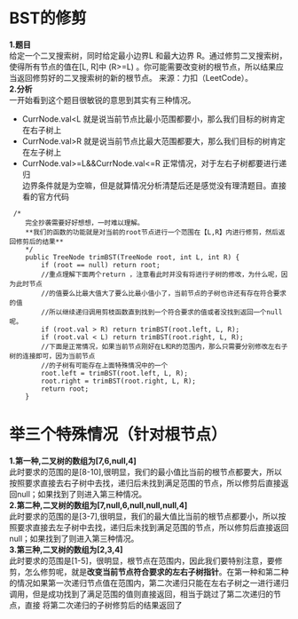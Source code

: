 # BST的修剪  
**1.题目**  
给定一个二叉搜索树，同时给定最小边界L 和最大边界 R。通过修剪二叉搜索树，使得所有节点的值在[L, R]中 (R>=L) 。你可能需要改变树的根节点，所以结果应当返回修剪好的二叉搜索树的新的根节点。
来源：力扣（LeetCode）。  
**2.分析**  
一开始看到这个题目很敏锐的意思到其实有三种情况。  
- CurrNode.val<L 就是说当前节点比最小范围都要小，那么我们目标的树肯定在右子树上  
- CurrNode.val>R 就是说当前节点比最大范围都要大，那么我们目标的树肯定在左子树上  
- CurrNode.val>=L&&CurrNode.val<=R 正常情况，对于左右子树都要进行递归  
边界条件就是为空嘛，但是就算情况分析清楚后还是感觉没有理清题目。直接看的官方代码  
```
 /*
    完全抄袭需要好好想想，一时难以理解。
    **我们的函数的功能就是对当前的root节点进行一个范围在【L,R】内进行修剪，然后返回修剪后的结果**
    */
    public TreeNode trimBST(TreeNode root, int L, int R) {
        if (root == null) return root;
        //重点理解下面两个return ，注意看此时并没有将进行子树的修改，为什么呢，因为此时节点
        //的值要么比最大值大了要么比最小值小了，当前节点的子树也许还有存在符合要求的值
        //所以继续递归调用剪枝函数直到找到一个符合要求的值或者没找到返回一个null呢。
        if (root.val > R) return trimBST(root.left, L, R);
        if (root.val < L) return trimBST(root.right, L, R);
        //下面是正常情况，如果当前节点刚好在L和R的范围内，那么只需要分别修改左右子树的连接即可，因为当前节点
        //的子树有可能存在上面特殊情况中的一个
        root.left = trimBST(root.left, L, R);
        root.right = trimBST(root.right, L, R);
        return root;
    }
```  
# 举三个特殊情况（针对根节点）  
**1.第一种,二叉树的数组为[7,6,null,4]**  
此时要求的范围的是[8-10],很明显，我们的最小值比当前的根节点都要大，所以按照要求直接去右子树中去找，递归后未找到满足范围的节点，所以修剪后直接返回null；如果找到了则进入第三种情况。  
**2.第二种,二叉树的数组为[7,null,6,null,null,null,4]**  
此时要求的范围的是[3-7],很明显，我们的最大值比当前的根节点都要小，所以按照要求直接去左子树中去找，递归后未找到满足范围的节点，所以修剪后直接返回null；如果找到了则进入第三种情况。  
**3.第三种,二叉树的数组为[2,3,4]**  
此时要求的范围是[1-5]，很明显，根节点在范围内，因此我们要特别注意，要修剪，怎么修剪呢，就是**改变当前节点符合要求的左右子树指针**。在第一种和第二种
的情况如果第一次递归节点值在范围内，第二次递归只能在左右子树之一进行递归调用，但是成功找到了满足范围的值则直接返回，相当于跳过了第二次递归的节点，直接
将第二次递归的子树修剪后的结果返回了
